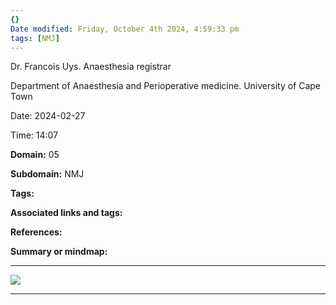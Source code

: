 ```yaml
---
{}
Date modified: Friday, October 4th 2024, 4:59:33 pm
tags: [NMJ]
---
```


Dr. Francois Uys. Anaesthesia registrar

Department of Anaesthesia and Perioperative medicine. University of Cape Town

Date: 2024-02-27

Time: 14:07

**Domain:** 05

**Subdomain:** NMJ

**Tags:**

**Associated links and tags:**

**References:**

**Summary or mindmap:**

---------------------------------------------------------------------------------------------

![](Pasted%20image%2020240227140724.png)

---
